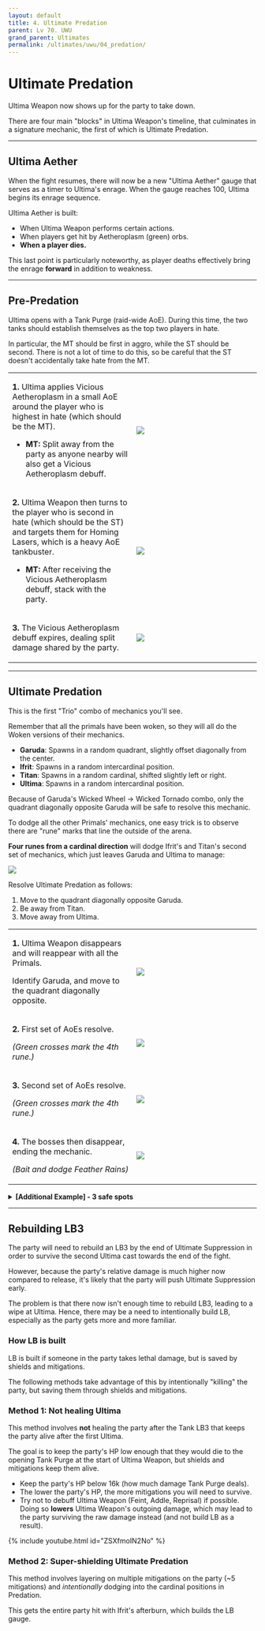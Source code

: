 ```yaml
---
layout: default
title: 4. Ultimate Predation
parent: Lv 70. UWU
grand_parent: Ultimates
permalink: /ultimates/uwu/04_predation/
---
```


# Ultimate Predation

Ultima Weapon now shows up for the party to take down.

There are four main "blocks" in Ultima Weapon's timeline, that culminates in a signature mechanic, the first of which is Ultimate Predation.

---

## Ultima Aether

When the fight resumes, there will now be a new "Ultima Aether" gauge that serves as a timer to Ultima's enrage. When the gauge reaches 100, Ultima begins its enrage sequence.

Ultima Aether is built:

- When Ultima Weapon performs certain actions.
- When players get hit by Aetheroplasm (green) orbs.
- **When a player dies.**

This last point is particularly noteworthy, as player deaths effectively bring the enrage **forward** in addition to weakness.

---

## Pre-Predation

Ultima opens with a Tank Purge (raid-wide AoE). During this time, the two tanks should establish themselves as the top two players in hate.

In particular, the MT should be first in aggro, while the ST should be second. There is not a lot of time to do this, so be careful that the ST doesn't accidentally take hate from the MT.

<table>
  <tr>
    <td width="50%"><p><b>1.</b> Ultima applies Vicious Aetheroplasm in a small AoE around the player who is highest in hate (which should be the MT).</p><p><ul><li><b>MT:</b> Split away from the party as anyone nearby will also get a Vicious Aetheroplasm debuff.</li></ul></p></td>
	<td><img src="{{site.baseurl}}/assets/images/ultimates/uwu/04a/predation_01.jpg"></td>
  </tr>
  <tr>
    <td><p><b>2.</b> Ultima Weapon then turns to the player who is second in hate (which should be the ST) and targets them for Homing Lasers, which is a heavy AoE tankbuster.</p><p><ul><li><b>MT:</b> After receiving the Vicious Aetheroplasm debuff, stack with the party.</li></ul></p></td>
	<td><img src="{{site.baseurl}}/assets/images/ultimates/uwu/04a/predation_02.jpg"></td>
  </tr>
  <tr>
    <td><p><b>3.</b> The Vicious Aetheroplasm debuff expires, dealing split damage shared by the party.</p></td>
	<td><img src="{{site.baseurl}}/assets/images/ultimates/uwu/04a/predation_03.jpg"></td>
  </tr>
</table>

---

## Ultimate Predation

This is the first "Trio" combo of mechanics you'll see.

Remember that all the primals have been woken, so they will all do the Woken versions of their mechanics.

- **Garuda**: Spawns in a random quadrant, slightly offset diagonally from the center.
- **Ifrit**: Spawns in a random intercardinal position.
- **Titan**: Spawns in a random cardinal, shifted slightly left or right.
- **Ultima**: Spawns in a random intercardinal position.

Because of Garuda's Wicked Wheel → Wicked Tornado combo, only the quadrant diagonally opposite Garuda will be safe to resolve this mechanic.

To dodge all the other Primals' mechanics, one easy trick is to observe there are "rune" marks that line the outside of the arena.

**Four runes from a cardinal direction** will dodge Ifrit's and Titan's second set of mechanics, which just leaves Garuda and Ultima to manage:

![]({{site.baseurl}}/assets/images/ultimates/uwu/04a/four_runes.jpg)

Resolve Ultimate Predation as follows:

1. Move to the quadrant diagonally opposite Garuda.
2. Be away from Titan.
3. Move away from Ultima.

<table>
  <tr>
    <td width="50%"><p><b>1.</b> Ultima Weapon disappears and will reappear with all the Primals.</p><p>Identify Garuda, and move to the quadrant diagonally opposite.</p></td>
	<td><img src="{{site.baseurl}}/assets/images/ultimates/uwu/04a/predation_4_safe_01.jpg"></td>
  </tr>
  <tr>
    <td><p><b>2.</b> First set of AoEs resolve.</p><p><em>(Green crosses mark the 4th rune.)</em></p></td>
	<td><img src="{{site.baseurl}}/assets/images/ultimates/uwu/04a/predation_4_safe_02.jpg"></td>
  </tr>
  <tr>
    <td><p><b>3.</b> Second set of AoEs resolve.</p><p><em>(Green crosses mark the 4th rune.)</em></p></td>
	<td><img src="{{site.baseurl}}/assets/images/ultimates/uwu/04a/predation_4_safe_03.jpg"></td>
  </tr>
  <tr>
    <td><p><b>4.</b> The bosses then disappear, ending the mechanic.</p><p><em>(Bait and dodge Feather Rains)</em></p></td>
	<td><img src="{{site.baseurl}}/assets/images/ultimates/uwu/04a/predation_4_safe_04.jpg"></td>
  </tr>
</table>

<details markdown=block>
<summary><b>[Additional Example] - 3 safe spots</b></summary>
<table>
  <tr>
    <td><p><b>1.</b> Ultima Weapon disappears and will reappear with all the Primals.</p><p>Identify Garuda, and move to the quadrant diagonally opposite.</p></td>
	<td><img src="{{site.baseurl}}/assets/images/ultimates/uwu/04a/predation_3_safe_01.jpg"></td>
  </tr>
  <tr>
    <td><p><b>2.</b> First set of AoEs resolve.</p><p><em>(Green crosses mark the 4th rune.)</em></p></td>
	<td><img src="{{site.baseurl}}/assets/images/ultimates/uwu/04a/predation_3_safe_02.jpg"></td>
  </tr>
  <tr>
    <td><p><b>3.</b> Second set of AoEs resolve. Notice Ultima's position eliminates one of the four positions.</p><p><em>(Green crosses mark the 4th rune.)</em></p></td>
	<td><img src="{{site.baseurl}}/assets/images/ultimates/uwu/04a/predation_3_safe_03.jpg"></td>
  </tr>
  <tr>
    <td><p><b>4.</b> The bosses then disappear, ending the mechanic.</p><p><em>(Bait and dodge Feather Rains)</em></p></td>
	<td><img src="{{site.baseurl}}/assets/images/ultimates/uwu/04a/predation_3_safe_04.jpg"></td>
  </tr>
</table>
</details>

---

## Rebuilding LB3

The party will need to rebuild an LB3 by the end of Ultimate Suppression in order to survive the second Ultima cast towards the end of the fight.

However, because the party's relative damage is much higher now compared to release, it's likely that the party will push Ultimate Suppression early.

The problem is that there now isn't enough time to rebuild LB3, leading to a wipe at Ultima. Hence, there may be a need to intentionally build LB, especially as the party gets more and more familiar.

### How LB is built

LB is built if someone in the party takes lethal damage, but is saved by shields and mitigations.

The following methods take advantage of this by intentionally "killing" the party, but saving them through shields and mitigations.

### Method 1: Not healing Ultima

This method involves **not** healing the party after the Tank LB3 that keeps the party alive after the first Ultima.

The goal is to keep the party's HP low enough that they would die to the opening Tank Purge at the start of Ultima Weapon, but shields and mitigations keep them alive.

- Keep the party's HP below 16k (how much damage Tank Purge deals).
- The lower the party's HP, the more mitigations you will need to survive.
- Try not to debuff Ultima Weapon (Feint, Addle, Reprisal) if possible. Doing so **lowers** Ultima Weapon's outgoing damage, which may lead to the party surviving the raw damage instead (and not build LB as a result).

{% include youtube.html id="ZSXfmoIN2No" %}

### Method 2: Super-shielding Ultimate Predation

This method involves layering on multiple mitigations on the party (~5 mitigations) and *intentionally* dodging into the cardinal positions in Predation.

This gets the entire party hit with Ifrit's afterburn, which builds the LB gauge.
